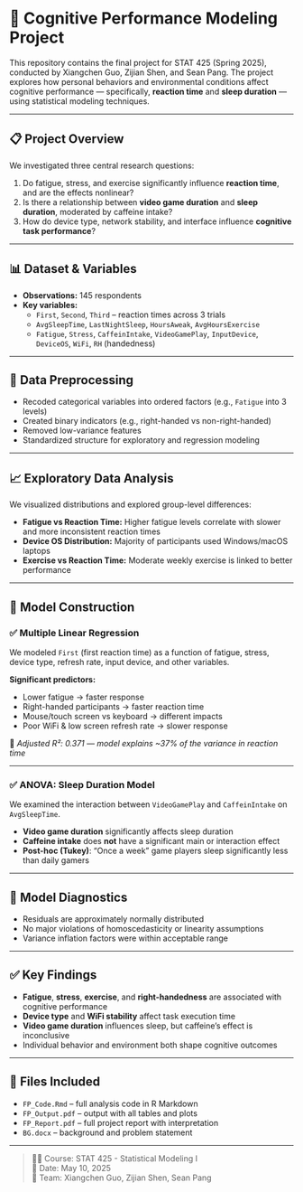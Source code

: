 # 🧠 Cognitive Performance Modeling Project

This repository contains the final project for STAT 425 (Spring 2025), conducted by Xiangchen Guo, Zijian Shen, and Sean Pang. The project explores how personal behaviors and environmental conditions affect cognitive performance — specifically, **reaction time** and **sleep duration** — using statistical modeling techniques.

---

## 📋 Project Overview

We investigated three central research questions:

1. Do fatigue, stress, and exercise significantly influence **reaction time**, and are the effects nonlinear?
2. Is there a relationship between **video game duration** and **sleep duration**, moderated by caffeine intake?
3. How do device type, network stability, and interface influence **cognitive task performance**?

---

## 📊 Dataset & Variables

- **Observations:** 145 respondents
- **Key variables:**  
  - `First`, `Second`, `Third` – reaction times across 3 trials  
  - `AvgSleepTime`, `LastNightSleep`, `HoursAweak`, `AvgHoursExercise`  
  - `Fatigue`, `Stress`, `CaffeinIntake`, `VideoGamePlay`, `InputDevice`, `DeviceOS`, `WiFi`, `RH` (handedness)

---

## 🧹 Data Preprocessing

- Recoded categorical variables into ordered factors (e.g., `Fatigue` into 3 levels)
- Created binary indicators (e.g., right-handed vs non-right-handed)
- Removed low-variance features
- Standardized structure for exploratory and regression modeling

---

## 📈 Exploratory Data Analysis

We visualized distributions and explored group-level differences:

- **Fatigue vs Reaction Time:** Higher fatigue levels correlate with slower and more inconsistent reaction times  
- **Device OS Distribution:** Majority of participants used Windows/macOS laptops  
- **Exercise vs Reaction Time:** Moderate weekly exercise is linked to better performance  

---

## 🔨 Model Construction

### ✅ Multiple Linear Regression

We modeled `First` (first reaction time) as a function of fatigue, stress, device type, refresh rate, input device, and other variables.

**Significant predictors:**
- Lower fatigue → faster response
- Right-handed participants → faster reaction time
- Mouse/touch screen vs keyboard → different impacts
- Poor WiFi & low screen refresh rate → slower response

📌 *Adjusted R²: 0.371 — model explains ~37% of the variance in reaction time*

---

### ✅ ANOVA: Sleep Duration Model

We examined the interaction between `VideoGamePlay` and `CaffeinIntake` on `AvgSleepTime`.

- **Video game duration** significantly affects sleep duration  
- **Caffeine intake** does **not** have a significant main or interaction effect  
- **Post-hoc (Tukey)**: “Once a week” game players sleep significantly less than daily gamers

---

## 🧪 Model Diagnostics

- Residuals are approximately normally distributed  
- No major violations of homoscedasticity or linearity assumptions  
- Variance inflation factors were within acceptable range

---

## ✅ Key Findings

- **Fatigue**, **stress**, **exercise**, and **right-handedness** are associated with cognitive performance  
- **Device type** and **WiFi stability** affect task execution time  
- **Video game duration** influences sleep, but caffeine’s effect is inconclusive  
- Individual behavior and environment both shape cognitive outcomes

---

## 📁 Files Included

- `FP_Code.Rmd` – full analysis code in R Markdown  
- `FP_Output.pdf` – output with all tables and plots  
- `FP_Report.pdf` – full project report with interpretation  
- `BG.docx` – background and problem statement

---

> 🧑‍🏫 Course: STAT 425 - Statistical Modeling I  
> 📆 Date: May 10, 2025  
> 👥 Team: Xiangchen Guo, Zijian Shen, Sean Pang
